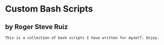 # Custom Bash Scripts
## by Roger Steve Ruiz


	This is a collection of bash scripts I have written for myself. Enjoy.